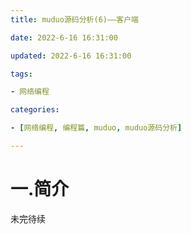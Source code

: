 ```yaml
---
title: muduo源码分析(6)——客户端

date: 2022-6-16 16:31:00

updated: 2022-6-16 16:31:00

tags:

- 网络编程

categories:

- [网络编程, 编程篇, muduo, muduo源码分析]

---
```


# 一.简介

未完待续
